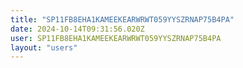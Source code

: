 ```yaml
---
title: "SP11FB8EHA1KAMEEKEARWRWT059YYSZRNAP75B4PA"
date: 2024-10-14T09:31:56.020Z
user: SP11FB8EHA1KAMEEKEARWRWT059YYSZRNAP75B4PA
layout: "users"
---
```

    
